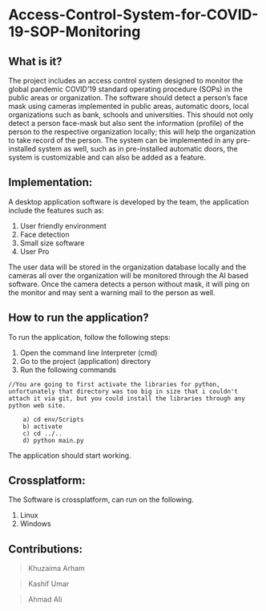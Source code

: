 # Access-Control-System-for-COVID-19-SOP-Monitoring

## What is it?

The project includes an access control system designed to monitor the global pandemic COVID’19 standard operating procedure (SOPs) in the public areas or organization. The software should detect a person’s face mask using cameras implemented in public areas, automatic doors, local organizations such as bank, schools and universities. This should not only detect a person face-mask but also sent the information (profile) of the person to the respective organization locally; this will help the organization to take record of the person. The system can be implemented in any pre-installed system as well, such as in pre-installed automatic doors, the system is customizable and can also be added as a feature.

## Implementation:

A desktop application software is developed by the team, the application include the features such as:
1.	User friendly environment 
2.	Face detection
3.	Small size software
4.	User Pro

The user data will be stored in the organization database locally and the cameras all over the organization will be monitored through the AI based software. Once the camera detects a person without mask, it will ping on the monitor and may sent a warning mail to the person as well.

## How to run the application?
To run the application, follow the following steps:

1) Open the command line Interpreter (cmd)
2) Go to the project (application) directory
3) Run the following commands
```
//You are going to first activate the libraries for python, unfortunately that directory was too big in size that i couldn't attach it via git, but you could install the libraries through any python web site.

	a) cd env/Scripts
	b) activate
	c) cd ../..
	d) python main.py
```
The application should start working.

## Crossplatform:

The Software is crossplatform, can run on the following.
1) Linux
2) Windows

## Contributions: 
>	Khuzaima Arham

>	Kashif Umar

>	Ahmad Ali


